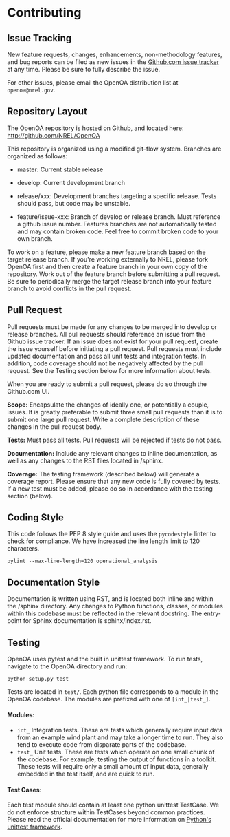 
Contributing 
============

## Issue Tracking

New feature requests, changes, enhancements, non-methodology features, and bug reports can be filed as new issues in the
[Github.com issue tracker](https://github.com/NREL/OpenOA/issues) at any time. Please be sure to fully describe the
issue.

For other issues, please email the OpenOA distribution list at `openoa@nrel.gov`.

## Repository Layout

The OpenOA repository is hosted on Github, and located here: http://github.com/NREL/OpenOA

This repository is organized using a modified git-flow system. Branches are organized as follows:

- master: Current stable release
- develop: Current development branch

- release/xxx: Development branches targeting a specific release. Tests should pass, but code may be unstable.
- feature/issue-xxx: Branch of develop or release branch. Must reference a github issue number.
Features branches are not automatically tested and may contain broken code. Feel free to commit broken code to your own branch.

To work on a feature, please make a new feature branch based on the target release branch. If you're working externally
to NREL, please fork OpenOA first and then create a feature branch in your own copy of the repository.
Work out of the feature branch before submitting a pull request. Be sure to periodically merge the target release
branch into your feature branch to avoid conflicts in the pull request.


## Pull Request

Pull requests must be made for any changes to be merged into develop or release branches.
All pull requests should reference an issue from the Github issue tracker.
If an issue does not exist for your pull request, create the issue yourself before initiating a pull request.
Pull requests must include updated documentation and pass all unit tests and integration tests.
In addition, code coverage should not be negatively affected by the pull request. See the Testing section below for
more information about tests.

When you are ready to submit a pull request, please do so through the Github.com UI.

**Scope:** Encapsulate the changes of ideally one, or potentially a couple, issues. It is greatly preferable
to submit three small pull requests than it is to submit one large pull request. Write a complete description of these
changes in the pull request body.

**Tests:** Must pass all tests. Pull requests will be rejected if tests do not pass.

**Documentation:** Include any relevant changes to inline documentation, as well as any changes to the RST files
located in /sphinx.

**Coverage:** The testing framework (described below) will generate a coverage report. Please ensure that any new code
 is fully covered by tests. If a new test must be added, please do so in accordance with the testing section (below).


## Coding Style

This code follows the PEP 8 style guide and uses the ``pycodestyle`` linter to check for compliance.
We have increased the line length limit to 120 characters.

```
pylint --max-line-length=120 operational_analysis
```

## Documentation Style

Documentation is written using RST, and is located both inline and within the /sphinx directory.
Any changes to Python functions, classes, or modules within this codebase must be reflected in the relevant docstring.
The entry-point for Sphinx documentation is sphinx/index.rst.

## Testing

OpenOA uses pytest and the built in unittest framework. To run tests, navigate to the OpenOA directory and run:

```
python setup.py test
```

Tests are located in `test/`. Each python file corresponds to a module in the OpenOA codebase. The modules are prefixed
with one of `[int_|test_]`.

#### Modules:

- `int_` Integration tests. These are tests which generally require input data from an example wind plant and may take
a longer time to run. They also tend to execute code from disparate parts of the codebase.
- `test_` Unit tests. These are tests which operate on one small chunk of the codebase. For example, testing the output
of functions in a toolkit. These tests will require only a small amount of input data, generally embedded in the
 test itself, and are quick to run.
 
#### Test Cases: 
 
Each test module should contain at least one python unittest TestCase. We do not enforce structure within TestCases
beyond common practices. Please read the official documentation for more information on
[Python's unittest framework](https://docs.python.org/3/library/unittest.html).